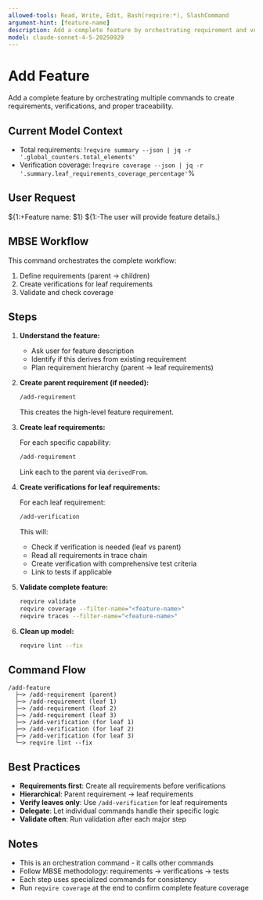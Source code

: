 ```yaml
---
allowed-tools: Read, Write, Edit, Bash(reqvire:*), SlashCommand
argument-hint: [feature-name]
description: Add a complete feature by orchestrating requirement and verification creation following MBSE workflow
model: claude-sonnet-4-5-20250929
---
```


# Add Feature

Add a complete feature by orchestrating multiple commands to create requirements, verifications, and proper traceability.

## Current Model Context

- Total requirements: !`reqvire summary --json | jq -r '.global_counters.total_elements'`
- Verification coverage: !`reqvire coverage --json | jq -r '.summary.leaf_requirements_coverage_percentage'`%

## User Request

${1:+Feature name: $1}
${1:-The user will provide feature details.}

## MBSE Workflow

This command orchestrates the complete workflow:
1. Define requirements (parent → children)
2. Create verifications for leaf requirements
3. Validate and check coverage

## Steps

1. **Understand the feature:**
   - Ask user for feature description
   - Identify if this derives from existing requirement
   - Plan requirement hierarchy (parent → leaf requirements)

2. **Create parent requirement (if needed):**
   ```bash
   /add-requirement
   ```

   This creates the high-level feature requirement.

3. **Create leaf requirements:**

   For each specific capability:
   ```bash
   /add-requirement
   ```

   Link each to the parent via `derivedFrom`.

4. **Create verifications for leaf requirements:**

   For each leaf requirement:
   ```bash
   /add-verification
   ```

   This will:
   - Check if verification is needed (leaf vs parent)
   - Read all requirements in trace chain
   - Create verification with comprehensive test criteria
   - Link to tests if applicable

5. **Validate complete feature:**
   ```bash
   reqvire validate
   reqvire coverage --filter-name="<feature-name>"
   reqvire traces --filter-name="<feature-name>"
   ```

6. **Clean up model:**
   ```bash
   reqvire lint --fix
   ```

## Command Flow

```
/add-feature
  ├─> /add-requirement (parent)
  ├─> /add-requirement (leaf 1)
  ├─> /add-requirement (leaf 2)
  ├─> /add-requirement (leaf 3)
  ├─> /add-verification (for leaf 1)
  ├─> /add-verification (for leaf 2)
  ├─> /add-verification (for leaf 3)
  └─> reqvire lint --fix
```

## Best Practices

- **Requirements first**: Create all requirements before verifications
- **Hierarchical**: Parent requirement → leaf requirements
- **Verify leaves only**: Use `/add-verification` for leaf requirements
- **Delegate**: Let individual commands handle their specific logic
- **Validate often**: Run validation after each major step

## Notes

- This is an orchestration command - it calls other commands
- Follow MBSE methodology: requirements → verifications → tests
- Each step uses specialized commands for consistency
- Run `reqvire coverage` at the end to confirm complete feature coverage
